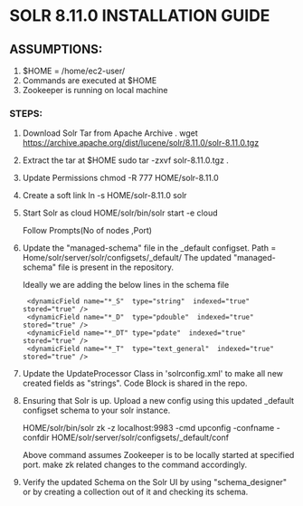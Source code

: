 # SOLR 8.11.0 INSTALLATION GUIDE

## ASSUMPTIONS:

1. $HOME = /home/ec2-user/
2. Commands are executed at $HOME
3. Zookeeper is running on local machine

### STEPS:

1. Download Solr Tar from Apache Archive .
    wget https://archive.apache.org/dist/lucene/solr/8.11.0/solr-8.11.0.tgz

2. Extract the tar at $HOME
    sudo tar -zxvf solr-8.11.0.tgz .

3. Update Permissions
    chmod -R 777 HOME/solr-8.11.0

4. Create a soft link
    ln -s HOME/solr-8.11.0 solr

5. Start Solr as cloud
    HOME/solr/bin/solr start -e cloud

    Follow Prompts(No of nodes ,Port)

6. Update the "managed-schema" file in the _default configset.
    Path = Home/solr/server/solr/configsets/_default/
    The updated "managed-schema" file is present in the repository.

    Ideally we are adding the below lines in the schema file        

        <dynamicField name="*_S"  type="string"  indexed="true"  stored="true" />
        <dynamicField name="*_D"  type="pdouble"  indexed="true"  stored="true" />
        <dynamicField name="*_DT" type="pdate"  indexed="true"  stored="true" />
        <dynamicField name="*_T"  type="text_general"  indexed="true"  stored="true" />

7. Update the UpdateProcessor Class in 'solrconfig.xml' to make all new created fields as "strings".
    Code Block is shared in the repo.


8. Ensuring that Solr is up. Upload a new config using this updated _default configset schema to your solr instance.

    HOME/solr/bin/solr zk -z localhost:9983 -cmd upconfig -confname <NewConfig Name> -confdir HOME/solr/server/solr/configsets/_default/conf

    Above command assumes Zookeeper is to be locally started at specified port. make zk related changes to the command accordingly.

9. Verify the updated Schema on the Solr UI by using "schema_designer" or by creating a collection out of it and checking its schema.